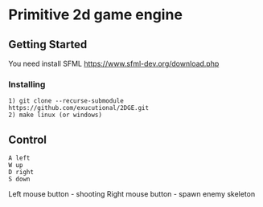 # Primitive 2d game engine

## Getting Started

You need install SFML https://www.sfml-dev.org/download.php

### Installing

```
1) git clone --recurse-submodule https://github.com/exucutional/2DGE.git
2) make linux (or windows)
```

## Control
```
A left
W up
D right
S down
```
Left mouse button - shooting
Right mouse button - spawn enemy skeleton 
